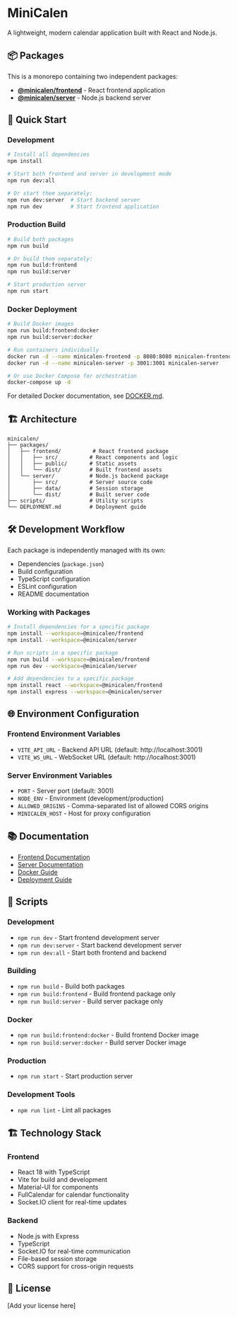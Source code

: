 # MiniCalen

A lightweight, modern calendar application built with React and Node.js.

## 📦 Packages

This is a monorepo containing two independent packages:

- **[@minicalen/frontend](./packages/frontend)** - React frontend application
- **[@minicalen/server](./packages/server)** - Node.js backend server

## 🚀 Quick Start

### Development

```bash
# Install all dependencies
npm install

# Start both frontend and server in development mode
npm run dev:all

# Or start them separately:
npm run dev:server  # Start backend server
npm run dev         # Start frontend application
```

### Production Build

```bash
# Build both packages
npm run build

# Or build them separately:
npm run build:frontend
npm run build:server

# Start production server
npm run start
```

### Docker Deployment

```bash
# Build Docker images
npm run build:frontend:docker
npm run build:server:docker

# Run containers individually
docker run -d --name minicalen-frontend -p 8080:8080 minicalen-frontend
docker run -d --name minicalen-server -p 3001:3001 minicalen-server

# Or use Docker Compose for orchestration
docker-compose up -d
```

For detailed Docker documentation, see [DOCKER.md](./DOCKER.md).

## 🏗️ Architecture

```
minicalen/
├── packages/
│   ├── frontend/          # React frontend package
│   │   ├── src/          # React components and logic
│   │   ├── public/       # Static assets
│   │   └── dist/         # Built frontend assets
│   └── server/           # Node.js backend package
│       ├── src/          # Server source code
│       ├── data/         # Session storage
│       └── dist/         # Built server code
├── scripts/              # Utility scripts
└── DEPLOYMENT.md         # Deployment guide
```

## 🛠️ Development Workflow

Each package is independently managed with its own:
- Dependencies (`package.json`)
- Build configuration
- TypeScript configuration
- ESLint configuration
- README documentation

### Working with Packages

```bash
# Install dependencies for a specific package
npm install --workspace=@minicalen/frontend
npm install --workspace=@minicalen/server

# Run scripts in a specific package
npm run build --workspace=@minicalen/frontend
npm run dev --workspace=@minicalen/server

# Add dependencies to a specific package
npm install react --workspace=@minicalen/frontend
npm install express --workspace=@minicalen/server
```

## 🌐 Environment Configuration

### Frontend Environment Variables
- `VITE_API_URL` - Backend API URL (default: http://localhost:3001)
- `VITE_WS_URL` - WebSocket URL (default: http://localhost:3001)

### Server Environment Variables
- `PORT` - Server port (default: 3001)
- `NODE_ENV` - Environment (development/production)
- `ALLOWED_ORIGINS` - Comma-separated list of allowed CORS origins
- `MINICALEN_HOST` - Host for proxy configuration

## 📚 Documentation

- [Frontend Documentation](./packages/frontend/README.md)
- [Server Documentation](./packages/server/README.md)
- [Docker Guide](./DOCKER.md)
- [Deployment Guide](./DEPLOYMENT.md)

## 🔧 Scripts

### Development
- `npm run dev` - Start frontend development server
- `npm run dev:server` - Start backend development server
- `npm run dev:all` - Start both frontend and backend

### Building
- `npm run build` - Build both packages
- `npm run build:frontend` - Build frontend package only
- `npm run build:server` - Build server package only

### Docker
- `npm run build:frontend:docker` - Build frontend Docker image
- `npm run build:server:docker` - Build server Docker image

### Production
- `npm run start` - Start production server

### Development Tools
- `npm run lint` - Lint all packages

## 🏗️ Technology Stack

### Frontend
- React 18 with TypeScript
- Vite for build and development
- Material-UI for components
- FullCalendar for calendar functionality
- Socket.IO client for real-time updates

### Backend
- Node.js with Express
- TypeScript
- Socket.IO for real-time communication
- File-based session storage
- CORS support for cross-origin requests

## 📄 License

[Add your license here]
